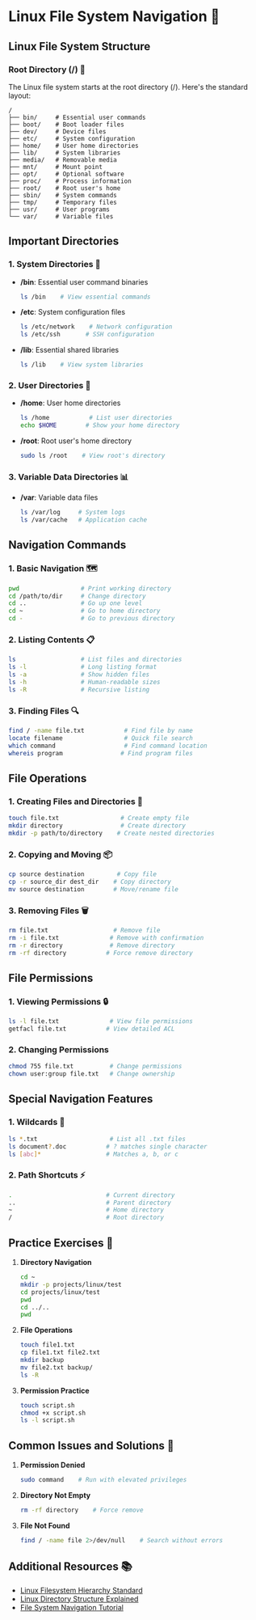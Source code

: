 # Linux File System Navigation 📂

## Linux File System Structure

### Root Directory (/) 🌳

The Linux file system starts at the root directory (/). Here's the standard layout:

```
/
├── bin/     # Essential user commands
├── boot/    # Boot loader files
├── dev/     # Device files
├── etc/     # System configuration
├── home/    # User home directories
├── lib/     # System libraries
├── media/   # Removable media
├── mnt/     # Mount point
├── opt/     # Optional software
├── proc/    # Process information
├── root/    # Root user's home
├── sbin/    # System commands
├── tmp/     # Temporary files
├── usr/     # User programs
└── var/     # Variable files
```

## Important Directories

### 1. System Directories 🔧

- **/bin**: Essential user command binaries
  ```bash
  ls /bin    # View essential commands
  ```

- **/etc**: System configuration files
  ```bash
  ls /etc/network    # Network configuration
  ls /etc/ssh       # SSH configuration
  ```

- **/lib**: Essential shared libraries
  ```bash
  ls /lib    # View system libraries
  ```

### 2. User Directories 👤

- **/home**: User home directories
  ```bash
  ls /home           # List user directories
  echo $HOME        # Show your home directory
  ```

- **/root**: Root user's home directory
  ```bash
  sudo ls /root    # View root's directory
  ```

### 3. Variable Data Directories 📊

- **/var**: Variable data files
  ```bash
  ls /var/log     # System logs
  ls /var/cache   # Application cache
  ```

## Navigation Commands

### 1. Basic Navigation 🗺️

```bash
pwd                 # Print working directory
cd /path/to/dir     # Change directory
cd ..               # Go up one level
cd ~                # Go to home directory
cd -                # Go to previous directory
```

### 2. Listing Contents 📋

```bash
ls                  # List files and directories
ls -l               # Long listing format
ls -a               # Show hidden files
ls -h               # Human-readable sizes
ls -R               # Recursive listing
```

### 3. Finding Files 🔍

```bash
find / -name file.txt           # Find file by name
locate filename                 # Quick file search
which command                   # Find command location
whereis program                # Find program files
```

## File Operations

### 1. Creating Files and Directories 📝

```bash
touch file.txt                 # Create empty file
mkdir directory                # Create directory
mkdir -p path/to/directory    # Create nested directories
```

### 2. Copying and Moving 📦

```bash
cp source destination         # Copy file
cp -r source_dir dest_dir    # Copy directory
mv source destination        # Move/rename file
```

### 3. Removing Files 🗑️

```bash
rm file.txt                  # Remove file
rm -i file.txt              # Remove with confirmation
rm -r directory             # Remove directory
rm -rf directory           # Force remove directory
```

## File Permissions

### 1. Viewing Permissions 🔒

```bash
ls -l file.txt              # View file permissions
getfacl file.txt           # View detailed ACL
```

### 2. Changing Permissions

```bash
chmod 755 file.txt          # Change permissions
chown user:group file.txt   # Change ownership
```

## Special Navigation Features

### 1. Wildcards 🎯

```bash
ls *.txt                    # List all .txt files
ls document?.doc           # ? matches single character
ls [abc]*                  # Matches a, b, or c
```

### 2. Path Shortcuts ⚡

```bash
.                          # Current directory
..                         # Parent directory
~                          # Home directory
/                          # Root directory
```

## Practice Exercises 🎯

1. **Directory Navigation**
   ```bash
   cd ~
   mkdir -p projects/linux/test
   cd projects/linux/test
   pwd
   cd ../..
   pwd
   ```

2. **File Operations**
   ```bash
   touch file1.txt
   cp file1.txt file2.txt
   mkdir backup
   mv file2.txt backup/
   ls -R
   ```

3. **Permission Practice**
   ```bash
   touch script.sh
   chmod +x script.sh
   ls -l script.sh
   ```

## Common Issues and Solutions 🔧

1. **Permission Denied**
   ```bash
   sudo command    # Run with elevated privileges
   ```

2. **Directory Not Empty**
   ```bash
   rm -rf directory    # Force remove
   ```

3. **File Not Found**
   ```bash
   find / -name file 2>/dev/null    # Search without errors
   ```

## Additional Resources 📚

- [Linux Filesystem Hierarchy Standard](https://refspecs.linuxfoundation.org/FHS_3.0/fhs/index.html)
- [Linux Directory Structure Explained](https://www.howtogeek.com/117435/htg-explains-the-linux-directory-structure-explained/)
- [File System Navigation Tutorial](https://linuxjourney.com/lesson/filesystem-hierarchy)
